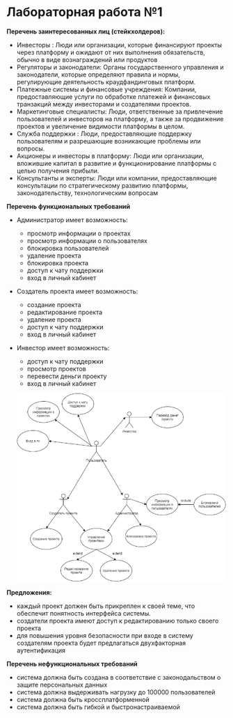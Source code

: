 # Лабораторная работа №1  
  **Перечень заинтересованных лиц (стейкхолдеров):**  
*   Инвесторы : Люди или организации, которые финансируют проекты через платформу и ожидают от них выполнения обязательств, обычно в виде вознаграждений или продуктов
*   Регуляторы и законодатели: Органы государственного управления и законодатели, которые определяют правила и нормы, регулирующие деятельность краудфандинговых платформ.
* Платежные системы и финансовые учреждения: Компании, предоставляющие услуги по обработке платежей и финансовых транзакций между инвесторами и создателями проектов.
*   Маркетинговые специалисты: Люди, ответственные за привлечение пользователей и инвесторов на платформу, а также за продвижение проектов и увеличение видимости платформы в целом.
*   Служба поддержки : Люди, предоставляющие поддержку пользователям и разрешающие возникающие проблемы или вопросы.
* Акционеры и инвесторы в платформу: Люди или организации, вложившие капитал в развитие и функционирование платформы с целью получения прибыли.
*   Консультанты и эксперты: Люди или компании, предоставляющие консультации по стратегическому развитию платформы, законодательству, технологическим вопросам
  
**Перечень функциональных требований**  
* Администратор имеет возможность:
  * просмотр информации о проектах  
  * просмотр информации о пользователях
  * блокировка пользователей
  * удаление проекта
  * блокировка проекта
  * доступ к чату поддержки
  * вход в личный кабинет
* Создатель проекта имеет возможность:  
  * создание проекта
  * редактирование проекта
  * удаление проекта
  * доступ к чату поддержки
  * вход в личный кабинет
* Инвестор имеет возможность:  
  *   доступ к чату поддержки
  *   просмотр проектов
  *   перевести деньги проекту
  *   вход в личный кабинет

 
  ![image](https://github.com/Young-SE2/PAPS/blob/main/проект.png)


**Предложения:**  
* каждый проект должен быть прикреплен к своей теме, что обеспечит понятность интерфейса системы.  
* создатели проекта имеют доступ к редактированию только своего проекта  
* для повышения уровня безопасности при входе в систему создателям проекта будет предлагаться двухфакторная аутентификация  

**Перечень нефункциональных требований**  
* система должна быть создана в соответствие с законодальством о защите персональных данных
* система должна выдерживать нагрузку до 100000 пользователей
* система должна быть кроссплатформенной
* система должна быть гибкой и быстронастраиваемой
